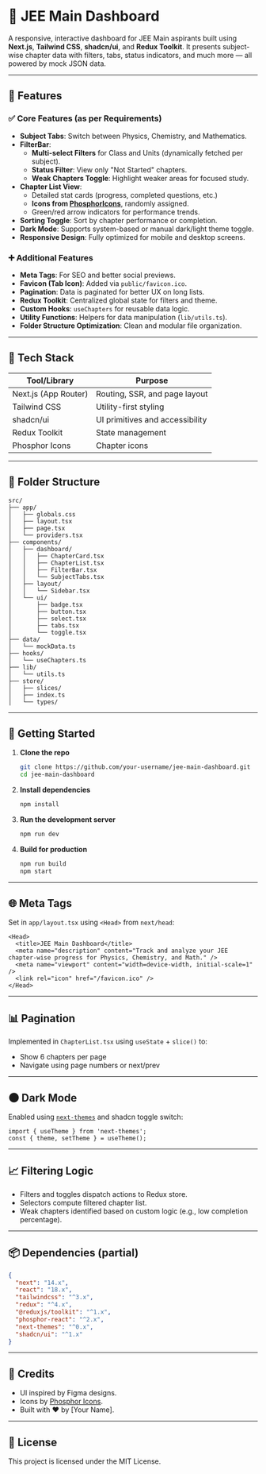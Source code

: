 # 📘 JEE Main Dashboard

A responsive, interactive dashboard for JEE Main aspirants built using **Next.js**, **Tailwind CSS**, **shadcn/ui**, and **Redux Toolkit**. It presents subject-wise chapter data with filters, tabs, status indicators, and much more — all powered by mock JSON data.

---

## 🚀 Features

### ✅ Core Features (as per Requirements)
- **Subject Tabs**: Switch between Physics, Chemistry, and Mathematics.
- **FilterBar**:
  - **Multi-select Filters** for Class and Units (dynamically fetched per subject).
  - **Status Filter**: View only "Not Started" chapters.
  - **Weak Chapters Toggle**: Highlight weaker areas for focused study.
- **Chapter List View**:
  - Detailed stat cards (progress, completed questions, etc.)
  - **Icons from [PhosphorIcons](https://phosphoricons.com/)**, randomly assigned.
  - Green/red arrow indicators for performance trends.
- **Sorting Toggle**: Sort by chapter performance or completion.
- **Dark Mode**: Supports system-based or manual dark/light theme toggle.
- **Responsive Design**: Fully optimized for mobile and desktop screens.

### ➕ Additional Features
- **Meta Tags**: For SEO and better social previews.
- **Favicon (Tab Icon)**: Added via `public/favicon.ico`.
- **Pagination**: Data is paginated for better UX on long lists.
- **Redux Toolkit**: Centralized global state for filters and theme.
- **Custom Hooks**: `useChapters` for reusable data logic.
- **Utility Functions**: Helpers for data manipulation (`lib/utils.ts`).
- **Folder Structure Optimization**: Clean and modular file organization.

---

## 🧱 Tech Stack

| Tool/Library        | Purpose                        |
|---------------------|--------------------------------|
| Next.js (App Router) | Routing, SSR, and page layout  |
| Tailwind CSS        | Utility-first styling           |
| shadcn/ui           | UI primitives and accessibility |
| Redux Toolkit       | State management                |
| Phosphor Icons      | Chapter icons                   |

---

## 📁 Folder Structure

```
src/
├── app/
│   ├── globals.css
│   ├── layout.tsx
│   ├── page.tsx
│   └── providers.tsx
├── components/
│   ├── dashboard/
│   │   ├── ChapterCard.tsx
│   │   ├── ChapterList.tsx
│   │   ├── FilterBar.tsx
│   │   └── SubjectTabs.tsx
│   ├── layout/
│   │   └── Sidebar.tsx
│   └── ui/
│       ├── badge.tsx
│       ├── button.tsx
│       ├── select.tsx
│       ├── tabs.tsx
│       └── toggle.tsx
├── data/
│   └── mockData.ts
├── hooks/
│   └── useChapters.ts
├── lib/
│   └── utils.ts
├── store/
│   ├── slices/
│   ├── index.ts
│   └── types/
```

---

## 🔧 Getting Started

1. **Clone the repo**
   ```bash
   git clone https://github.com/your-username/jee-main-dashboard.git
   cd jee-main-dashboard
   ```

2. **Install dependencies**
   ```bash
   npm install
   ```

3. **Run the development server**
   ```bash
   npm run dev
   ```

4. **Build for production**
   ```bash
   npm run build
   npm start
   ```

---

## 🌐 Meta Tags

Set in `app/layout.tsx` using `<Head>` from `next/head`:
```tsx
<Head>
  <title>JEE Main Dashboard</title>
  <meta name="description" content="Track and analyze your JEE chapter-wise progress for Physics, Chemistry, and Math." />
  <meta name="viewport" content="width=device-width, initial-scale=1" />
  <link rel="icon" href="/favicon.ico" />
</Head>
```

---

## 📊 Pagination

Implemented in `ChapterList.tsx` using `useState` + `slice()` to:
- Show 6 chapters per page
- Navigate using page numbers or next/prev

---

## 🌑 Dark Mode

Enabled using [`next-themes`](https://github.com/pacocoursey/next-themes) and shadcn toggle switch:
```tsx
import { useTheme } from 'next-themes';
const { theme, setTheme } = useTheme();
```

---

## 📈 Filtering Logic

- Filters and toggles dispatch actions to Redux store.
- Selectors compute filtered chapter list.
- Weak chapters identified based on custom logic (e.g., low completion percentage).

---

## 📦 Dependencies (partial)

```json
{
  "next": "14.x",
  "react": "18.x",
  "tailwindcss": "^3.x",
  "redux": "^4.x",
  "@reduxjs/toolkit": "^1.x",
  "phosphor-react": "^2.x",
  "next-themes": "^0.x",
  "shadcn/ui": "^1.x"
}
```

---

## 🙌 Credits

- UI inspired by Figma designs.
- Icons by [Phosphor Icons](https://phosphoricons.com/).
- Built with ❤️ by [Your Name].

---

## 📃 License

This project is licensed under the MIT License.